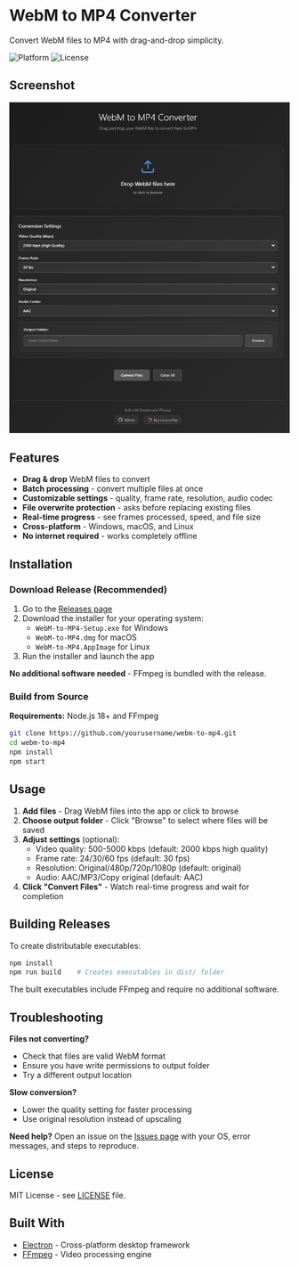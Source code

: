 # WebM to MP4 Converter

Convert WebM files to MP4 with drag-and-drop simplicity.

![Platform](https://img.shields.io/badge/Platform-Windows%20%7C%20macOS%20%7C%20Linux-brightgreen)
![License](https://img.shields.io/badge/License-MIT-blue)

## Screenshot

![WebM to MP4 Converter Screenshot](screenshot.jpg)

## Features

- **Drag & drop** WebM files to convert
- **Batch processing** - convert multiple files at once
- **Customizable settings** - quality, frame rate, resolution, audio codec
- **File overwrite protection** - asks before replacing existing files
- **Real-time progress** - see frames processed, speed, and file size
- **Cross-platform** - Windows, macOS, and Linux
- **No internet required** - works completely offline

## Installation

### Download Release (Recommended)

1. Go to the [Releases page](../../releases)
2. Download the installer for your operating system:
   - `WebM-to-MP4-Setup.exe` for Windows
   - `WebM-to-MP4.dmg` for macOS
   - `WebM-to-MP4.AppImage` for Linux
3. Run the installer and launch the app

**No additional software needed** - FFmpeg is bundled with the release.

### Build from Source

**Requirements:** Node.js 18+ and FFmpeg

```bash
git clone https://github.com/yourusername/webm-to-mp4.git
cd webm-to-mp4
npm install
npm start
```

## Usage

1. **Add files** - Drag WebM files into the app or click to browse
2. **Choose output folder** - Click "Browse" to select where files will be saved
3. **Adjust settings** (optional):
   - Video quality: 500-5000 kbps (default: 2000 kbps high quality)
   - Frame rate: 24/30/60 fps (default: 30 fps)
   - Resolution: Original/480p/720p/1080p (default: original)
   - Audio: AAC/MP3/Copy original (default: AAC)
4. **Click "Convert Files"** - Watch real-time progress and wait for completion

## Building Releases

To create distributable executables:

```bash
npm install
npm run build    # Creates executables in dist/ folder
```

The built executables include FFmpeg and require no additional software.

## Troubleshooting

**Files not converting?**

- Check that files are valid WebM format
- Ensure you have write permissions to output folder
- Try a different output location

**Slow conversion?**

- Lower the quality setting for faster processing
- Use original resolution instead of upscaling

**Need help?** Open an issue on the [Issues page](../../issues) with your OS, error messages, and steps to reproduce.

## License

MIT License - see [LICENSE](LICENSE) file.

## Built With

- [Electron](https://electronjs.org/) - Cross-platform desktop framework
- [FFmpeg](https://ffmpeg.org/) - Video processing engine

